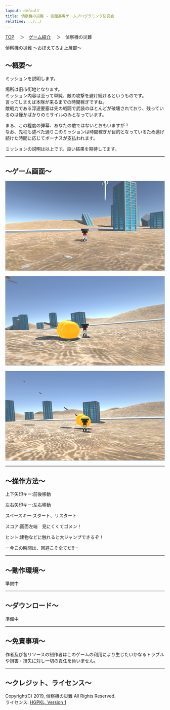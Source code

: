 ```yaml
---
layout: default
title: 偵察機の災難 - 函館高専ゲームプログラミング研究会
relative: ../../
---
```

<div class="content">
<div class="main">

<p class="bread">
<a href="../../">TOP</a>
　＞　<a href="../">ゲーム紹介</a>
　＞　偵察機の災難
</p>

<p class="title">
偵察機の災難 〜おぼえてろよ上層部〜
</p>

<h2>～概要～</h2>

<p>
ミッションを説明します。
</p>
<p>
場所は旧市街地となります。
<br>
ミッション内容は至って単純、敵の攻撃を避け続けるというものです。
<br>
言ってしまえば本隊が来るまでの時間稼ぎですね。
<br>
敵戦力である浮遊要塞は先の戦闘で武装のほとんどが破壊されており、残っているのは僅かばかりのミサイルのみとなっています。
</p>
<p>
まぁ、この程度の弾幕、あなたの敵ではないとおもいますが？
<br>
なお、先程も述べた通りこのミッションは時間稼ぎが目的となっているため逃げ続けた時間に応じてボーナスが支払われます。
</p>
<p>
ミッションの説明は以上です。良い結果を期待してます。
</p>

<hr>
<h2>～ゲーム画面～</h2>

<p>
<img alt="スクリーンショット" src="./ss1.png">
</p>

<p>
<img alt="スクリーンショット" src="./ss2.png">
</p>

<p>
<img alt="スクリーンショット" src="./ss3.png">
</p>

<hr>
<h2>～操作方法～</h2>

<p>
上下矢印キー:前後移動
</p>
<p>
左右矢印キー:左右移動
</p>
<p>
スペースキー:スタート、リスタート
</p>
<p>
スコア:画面左端　見にくくてゴメン！
</p>
<p>
ヒント:建物などに触れると大ジャンプできるぞ！
</p>
<p>
ー今この瞬間は、回避こそ全てだ‼ー
</p>

<hr>
<h2>～動作環境～</h2>

<p>
準備中
</p>

<hr>
<h2>～ダウンロード～</h2>

<p>
準備中
</p>

<hr>
<h2>～免責事項～</h2>

<p>
作者及び各リソースの制作者はこのゲームの利用により生じたいかなるトラブルや損害・損失に対し一切の責任を負いません。
</p>

<hr>
<h2>～クレジット、ライセンス～</h2>

<p>
Copyright(C) 2019, 偵察機の災難 All Rights Reserved.
<br>
ライセンス: <a href="../../other/HGPKLv1.html">HGPKL, Version 1</a>
</p>

</div>
</div>
